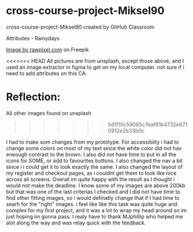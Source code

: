 # cross-course-project-Miksel90
cross-course-project-Miksel90 created by GitHub Classroom

Attributes - Rainydays

<a href="https://www.freepik.com/free-photo/couple-trekking-through-rain-highlands_13301104.htm#page=2&query=rain&position=4&from_view=search">Image by rawpixel.com</a> on Freepik

<<<<<<< HEAD
All pictures are from unsplash, except those above, and I used an image extractor in figma to get on my local computer. not sure if i need to add attributes on this CA. 

Reflection: 
=======
All other images found on unsplash
>>>>>>> 5d1f10c59065c7eaf81b4732e6710912e2b33b0c

I had to make som changes from my prototype. For accessibilty i had to change some colors on most of my text since the white color did not hav eneough contrast to the brown. I also did not have time to put in all the icons for SOME, or add to favourites buttons. I also changed the nav a bit since i i could get it to look exactly the same. I also changed the layout of my register and checkout pages, as i couldnt get them to look like nice across all screens. Overall im quite happy with the result as I thought i would not make the deadline. I know some of my images are above 200kb but that was one of the last criterias I checked and I did not have time to find other fitting images, so i would definatly change that if I had time to searh for the "right" images. i feel like like this task was quite huge and complex for my first project, and it was a lot to wrap my head around so im just hoping im gonna pass. I realy have to thank MJphillip who helped me alot along the way and was relay quick with the feedback. 
